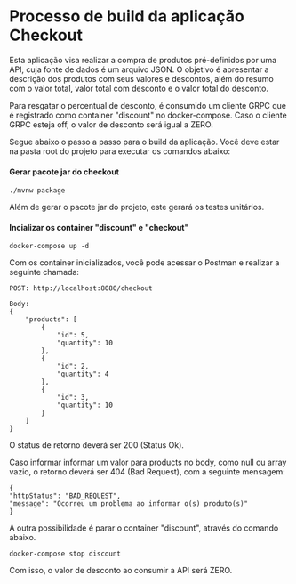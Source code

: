 # Processo de build da aplicação Checkout
Esta aplicação visa realizar a compra de produtos pré-definidos por uma API, cuja fonte de dados 
é um arquivo JSON. O objetivo é apresentar a descrição dos produtos com seus valores e descontos, além do resumo com o valor total,
valor total com desconto e o valor total do desconto. 

Para resgatar o percentual de desconto, é consumido um cliente GRPC que é registrado como container "discount" no docker-compose.
Caso o cliente GRPC esteja off, o valor de desconto será igual a ZERO.

Segue abaixo o passo a passo para o build da aplicação. Você deve estar na pasta root do projeto para executar os comandos abaixo: 


#### Gerar pacote jar do checkout
```
./mvnw package
```
Além de gerar o pacote jar do projeto, este gerará os testes unitários.

#### Incializar os container "discount" e "checkout"
```
docker-compose up -d
```

Com os container inicializados, você pode acessar o Postman e realizar a seguinte chamada:
```
POST: http://localhost:8080/checkout

Body: 
{
    "products": [
        {
            "id": 5,
            "quantity": 10
        },
        {
            "id": 2,
            "quantity": 4
        },
        {
            "id": 3,
            "quantity": 10
        }
    ]
}
```
O status de retorno deverá ser 200 (Status Ok).

Caso informar informar um valor para products no body, como null ou array vazio, 
o retorno deverá ser 404 (Bad Request), com a seguinte mensagem:
```
{
"httpStatus": "BAD_REQUEST",
"message": "Ocorreu um problema ao informar o(s) produto(s)"
}
```

A outra possibilidade é parar o container "discount", através do comando abaixo.
```
docker-compose stop discount
```
Com isso, o valor de desconto ao consumir a API será ZERO.
